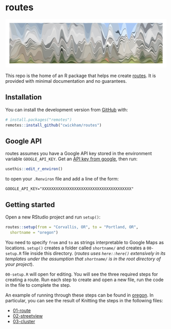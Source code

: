 
<!-- README.md is generated from README.Rmd. Please edit that file -->

# routes

<!-- badges: start -->

<!-- badges: end -->

![](man/figures/README-oregon_route.jpeg)

This repo is the home of an R package that helps me create
[routes](https://routes.cwick.co.nz). It is provided with minimal
documentation and no guarantees.

## Installation

You can install the development version from
[GitHub](https://github.com/) with:

``` r
# install.packages("remotes")
remotes::install_github("cwickham/routes")
```

## Google API

routes assumes you have a Google API key stored in the environment
variable `GOOGLE_API_KEY`. Get an [API key from
google](https://developers.google.com/maps/documentation/streetview/get-api-key),
then run:

``` r
usethis::edit_r_environ()
```

to open your `.Renviron` file and add a line of the form:

    GOOGLE_API_KEY="XXXXXXXXXXXXXXXXXXXXXXXXXXXXXXXXXXXXXXX"

## Getting started

Open a new RStudio project and run `setup()`:

``` r
routes::setup(from = "Corvallis, OR", to = "Portland, OR",
  shortname = "oregon")
```

You need to specify `from` and `to` as strings interpretable to Google
Maps as locations. `setup()` creates a folder called `shortname/` and
creates a `00-setup.R` file inside this directory. (*routes uses
`here::here()` extensively in its templates under the assumption that
`shortname/` is in the root directory of your project*).

`00-setup.R` will open for editing. You will see the three required
steps for creating a route. Run each step to create and open a new file,
run the code in the file to complete the step.

An example of running through these steps can be found in
[oregon](oregon/). In particular, you can see the result of Knitting the
steps in the following files:

  - [01-route](oregon/01-route.md)
  - [02-streetview](oregon/02-streetview.md)
  - [03-cluster](oregon/03-cluster.md)

